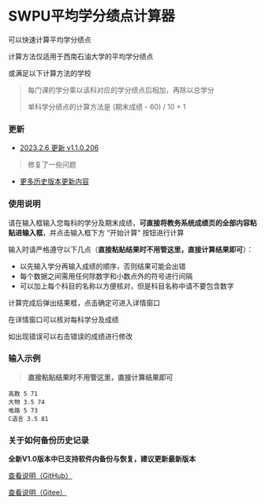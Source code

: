 # SWPU平均学分绩点计算器

可以快速计算平均学分绩点

计算方法仅适用于西南石油大学的平均学分绩点

或满足以下计算方法的学校

> 每门课的学分乘以该科对应的学分绩点后相加，再除以总学分
>
> 单科学分绩点的计算方法是 (期末成绩 - 60) / 10 + 1

### 更新

- [2023.2.6 更新 v1.1.0.206](https://github.com/merept/GradePointAverageCalulatorForSWPU/releases/latest)

> 修复了一些问题

- [更多历史版本更新内容](https://github.com/merept/GradePointAverageCalulatorForSWPU/releases)

### 使用说明

请在输入框输入您每科的学分及期末成绩，**可直接将教务系统成绩页的全部内容粘贴进输入框**，并点击输入框下方 ”开始计算“ 按钮进行计算

输入时请严格遵守以下几点（**直接粘贴结果时不用管这里，直接计算结果即可**）：

- 以先输入学分再输入成绩的顺序，否则结果可能会出错 
- 每个数据之间需用任何除数字和小数点外的符号进行间隔
- 可以加上每个科目的名称以方便核对，但是科目名称中请不要包含数字

计算完成后弹出结果框，点击确定可进入详情窗口

在详情窗口可以核对每科学分及成绩

如出现错误可以右击错误的成绩进行修改

### 输入示例

> **直接粘贴结果时不用管这里，直接计算结果即可**

```
高数 5 71
大物 3.5 74
电路 5 73
C语言 3.5 81
```

### 关于如何备份历史记录

**全新V1.0版本中已支持软件内备份与恢复，建议更新最新版本**

[查看说明（GitHub）](https://github.com/merept/GradePointAverageCalulatorForSWPU/blob/master/关于如何备份历史记录.md)

[查看说明（Gitee）](https://gitee.com/merept/GradePointAverageCalulatorForSWPU/blob/master/关于如何备份历史记录.md)
